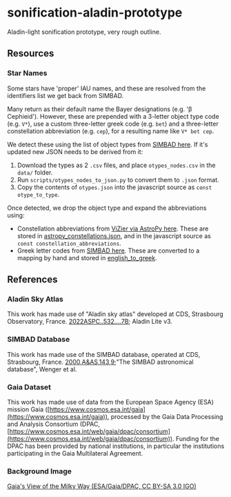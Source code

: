 # sonification-aladin-prototype
Aladin-light sonification prototype, very rough outline.

## Resources

### Star Names
Some stars have 'proper' IAU names, and these are resolved from the identifiers list we get back from SIMBAD.

Many return as their default name the Bayer designations (e.g. 'β Cephieid'). 
However, these are prepended with a 3-letter object type code (e.g. `V*`), 
use a custom three-letter greek code (e.g. `bet`) and a three-letter constellation abbreviation (e.g. `cep`),
for a resulting name like `V* bet cep`.

We detect these using the list of object types from [SIMBAD here](https://simbad.cds.unistra.fr/guide/otypes.htx).
If it's updated new JSON needs to be derived from it:
1. Download the types as 2 `.csv` files, and place `otypes_nodes.csv` in the `data/` folder.
2. Run `scripts/otypes_nodes_to_json.py` to convert them to `.json` format.
3. Copy the contents of `otypes.json` into the javascript source as `const otype_to_type`.

Once detected, we drop the object type and expand the abbreviations using:
* Constellation abbreviations from [ViZier via AstroPy here](https://github.com/astropy/astropy/blob/a3f20ce33891396a8b754b6a3850272c501a3022/astropy/coordinates/data/constellation_names.dat). These are stored in [astropy_constellations.json](data/astropy_constellations.json), and in the javascript source as `const constellation_abbreviations`.
* Greek letter codes from [SIMBAD here](https://simbad.u-strasbg.fr/Pages/guide/chA.htx). These are converted to a mapping by hand and stored in [english_to_greek](data/english_to_greek.json).


## References
### Aladin Sky Atlas
This work has made use of "Aladin sky atlas" developed at CDS, Strasbourg Observatory, France.
[2022ASPC..532....7B](https://ui.adsabs.harvard.edu/abs/2022ASPC..532....7B/abstract); Aladin Lite v3.

### SIMBAD Database
This work has made use of the SIMBAD database, operated at CDS, Strasbourg, France. 
[2000,A&AS,143,9](https://ui.adsabs.harvard.edu/abs/2000A%26AS..143....9W);"The SIMBAD astronomical database", Wenger et al.

### Gaia Dataset
This work has made use of data from the European Space Agency (ESA) mission Gaia ([https://www.cosmos.esa.int/gaia](https://www.cosmos.esa.int/gaia)), 
processed by the Gaia Data Processing and Analysis Consortium (DPAC, [https://www.cosmos.esa.int/web/gaia/dpac/consortium](https://www.cosmos.esa.int/web/gaia/dpac/consortium)). 
Funding for the DPAC has been provided by national institutions, in particular the institutions participating in the Gaia Multilateral Agreement.

### Background Image
[Gaia's View of the Milky Way (ESA/Gaia/DPAC, CC BY-SA 3.0 IGO)](https://www.eso.org/public/images/eso1908e/)
